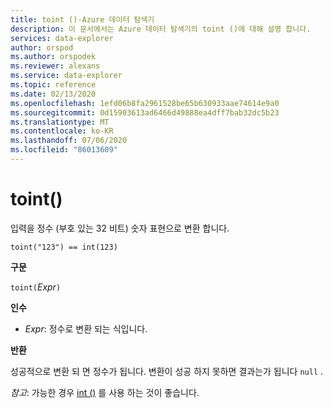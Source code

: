 ```yaml
---
title: toint ()-Azure 데이터 탐색기
description: 이 문서에서는 Azure 데이터 탐색기의 toint ()에 대해 설명 합니다.
services: data-explorer
author: orspod
ms.author: orspodek
ms.reviewer: alexans
ms.service: data-explorer
ms.topic: reference
ms.date: 02/13/2020
ms.openlocfilehash: 1efd06b8fa2961528be65b630933aae74614e9a0
ms.sourcegitcommit: 0d15903613ad6466d49888ea4dff7bab32dc5b23
ms.translationtype: MT
ms.contentlocale: ko-KR
ms.lasthandoff: 07/06/2020
ms.locfileid: "86013609"
---
```

# <a name="toint"></a>toint()

입력을 정수 (부호 있는 32 비트) 숫자 표현으로 변환 합니다.

```kusto
toint("123") == int(123)
```

**구문**

`toint(`*Expr*`)`

**인수**

* *Expr*: 정수로 변환 되는 식입니다. 

**반환**

성공적으로 변환 되 면 정수가 됩니다.
변환이 성공 하지 못하면 결과는가 됩니다 `null` .
 
*참고*: 가능한 경우 [int ()](./scalar-data-types/int.md) 를 사용 하는 것이 좋습니다.
